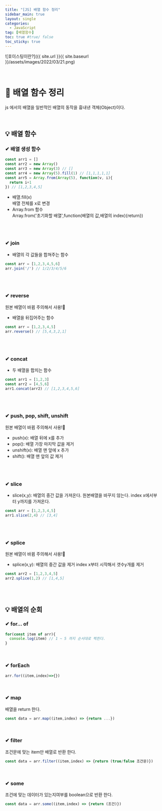 ```yaml
---
title: "[JS] 배열 함수 정리"
sidebar_main: true
layout: single
categories: 
  - JavaScript  
tag: [배열함수]
toc: true #true/ false
toc_sticky: true
---
```


![호이스팅이란?]({{ site.url }}{{ site.baseurl }}/assets/images/2022/03/21.png)

<br />

# 📖 배열 함수 정리

js 에서의 배열을 일반적인 배열의 동작을 흉내낸 객체(Object)이다. 

<br />

## 💡 배열 함수

### ✔ 배열 생성 함수
```js
const arr1 = []
const arr2 = new Array()
const arr3 = new Array(3) // []
const arr4 = new Array(5).fill(1) // [1,1,1,1,1]
const arr5 = Array.from(Array(5), function(v, i){
  return i+1
}) // [1,2,3,4,5]
```
- 배열.fill(x)  
  배열 전체를 x로 변경  
- Array.from 함수  
  Array.from('초기화할 배열',function(배열의 값,배열의 index){return})

<br/>
<br/>

### ✔ join

- 배열의 각 값들을 합쳐주는 함수

```js
const arr = [1,2,3,4,5,6]
arr.join('/') // 1/2/3/4/5/6
```

<br/>
<br/>

### ✔ reverse

원본 배열이 바뀜 주의해서 사용!🚨 
- 배열을 뒤집어주는 함수  

```js
const arr = [1,2,3,4,5]
arr.reverse() // [5,4,3,2,1]
```

<br/>
<br/>

### ✔ concat

- 두 배열을 합치는 함수

```js
const arr1 = [1,2,3]
const arr2 = [4,5,6]
arr1.concat(arr2) // [1,2,3,4,5,6]
```

<br/>
<br/>

### ✔ push, pop, shift, unshift

원본 배열이 바뀜 주의해서 사용!🚨
- push(x): 배열 뒤에 x를 추가
- pop(): 배열 가장 마지막 값을 제거
- unshift(x): 배열 맨 앞에 x 추가
- shift(): 배열 맨 앞의 값 제거

<br/>
<br/>

### ✔ slice

- slice(x,y): 배열의 중간 값을 가져온다.
  원본배열을 바꾸지 않는다.
  index x에서부터 y까지를 가져온다.  

```js
const arr = [1,2,3,4,5]
arr1.slice(2,4) // [3,4]
```

<br/>
<br/>

### ✔ splice

원본 배열이 바뀜 주의해서 사용!🚨
- splice(x,y): 배열의 중간 값을 제거
  index x부터 시작해서 갯수y개를 제거

```js
const arr2 = [1,2,3,4,5]
arr2.splice(1,2) // [1,4,5]
```

<br/>
<br/>

## 💡 배열의 순회

### ✔ for... of
```js
for(const item of arr){
  console.log(item) // 1 ~ 5 까지 순서대로 찍힌다.
}
```

<br/>

### ✔ forEach

```js
arr.for((item,index)=>{})
```

<br/>

### ✔ map

배열을 return 한다.

```js
const data = arr.map((item,index) => {return ...})
```

<br/>

### ✔ filter

조건문에 맞는 item만 배열로 반환 한다.

```js
const data = arr.filter((item,index) => {return (true/false 조건문)})
```

<br/>

### ✔ some

조건에 맞는 데이터가 있는지여부를 boolean으로 반환 한다.

```js
const data = arr.some((item,index) => {return (조건)})
```

<br/><br/><br/><br/>